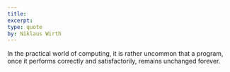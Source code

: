 ```yaml
---
title:
excerpt:
type: quote
by: Niklaus Wirth
---
```


In the practical world of computing, it is rather uncommon that a program, once it performs correctly and satisfactorily, remains unchanged forever.

